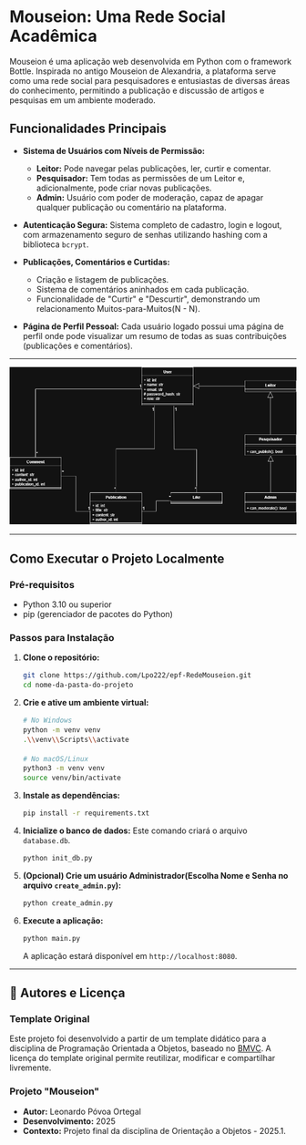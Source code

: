 # Mouseion: Uma Rede Social Acadêmica

Mouseion é uma aplicação web desenvolvida em Python com o framework Bottle. Inspirada no antigo Mouseion de Alexandria, a plataforma serve como uma rede social para pesquisadores e entusiastas de diversas áreas do conhecimento, permitindo a publicação e discussão de artigos e pesquisas em um ambiente moderado.

## Funcionalidades Principais

* **Sistema de Usuários com Níveis de Permissão:**
    * **Leitor:** Pode navegar pelas publicações, ler, curtir e comentar.
    * **Pesquisador:** Tem todas as permissões de um Leitor e, adicionalmente, pode criar novas publicações.
    * **Admin:** Usuário com poder de moderação, capaz de apagar qualquer publicação ou comentário na plataforma.

* **Autenticação Segura:** Sistema completo de cadastro, login e logout, com armazenamento seguro de senhas utilizando hashing com a biblioteca `bcrypt`.

* **Publicações, Comentários e Curtidas:**
    * Criação e listagem de publicações.
    * Sistema de comentários aninhados em cada publicação.
    * Funcionalidade de "Curtir" e "Descurtir", demonstrando um relacionamento Muitos-para-Muitos(N - N).

* **Página de Perfil Pessoal:** Cada usuário logado possui uma página de perfil onde pode visualizar um resumo de todas as suas contribuições (publicações e comentários).

---

![Diagrama de Classes](docs/diagrama_classes.png)

---

## Como Executar o Projeto Localmente

### Pré-requisitos
- Python 3.10 ou superior
- pip (gerenciador de pacotes do Python)

### Passos para Instalação
1.  **Clone o repositório:**
    ```bash
    git clone https://github.com/Lpo222/epf-RedeMouseion.git
    cd nome-da-pasta-do-projeto
    ```

2.  **Crie e ative um ambiente virtual:**
    ```bash
    # No Windows
    python -m venv venv
    .\\venv\\Scripts\\activate

    # No macOS/Linux
    python3 -m venv venv
    source venv/bin/activate
    ```

3.  **Instale as dependências:**
    ```bash
    pip install -r requirements.txt
    ```

4.  **Inicialize o banco de dados:**
    Este comando criará o arquivo `database.db`.
    ```bash
    python init_db.py
    ```

5.  **(Opcional) Crie um usuário Administrador(Escolha Nome e Senha no arquivo `create_admin.py`):**
    ```bash
    python create_admin.py
    ```

6.  **Execute a aplicação:**
    ```bash
    python main.py
    ```
    A aplicação estará disponível em `http://localhost:8080`.

---

## 🧠 Autores e Licença

### Template Original

Este projeto foi desenvolvido a partir de um template didático para a disciplina de Programação Orientada a Objetos, baseado no [BMVC](https://github.com/hgmachine/bmvc_start_from_this). A licença do template original permite reutilizar, modificar e compartilhar livremente.

### Projeto "Mouseion"

* **Autor:** Leonardo Póvoa Ortegal
* **Desenvolvimento:** 2025
* **Contexto:** Projeto final da disciplina de Orientação a Objetos - 2025.1.
